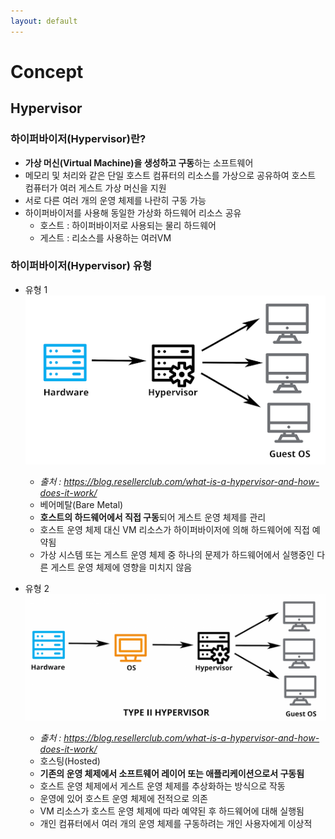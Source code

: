 ```yaml
---
layout: default
---
```

# Concept

## Hypervisor

### 하이퍼바이저(Hypervisor)란?
- **가상 머신(Virtual Machine)을 생성하고 구동**하는 소프트웨어
- 메모리 및 처리와 같은 단일 호스트 컴퓨터의 리소스를 가상으로 공유하여 호스트 컴퓨터가 여러 게스트 가상 머신을 지원
- 서로 다른 여러 개의 운영 체제를 나란히 구동 가능
- 하이퍼바이저를 사용해 동일한 가상화 하드웨어  리소스 공유
  - 호스트 : 하이퍼바이저로 사용되는 물리 하드웨어
  - 게스트 : 리소스를 사용하는 여러VM

### 하이퍼바이저(Hypervisor) 유형
- 유형 1
![Attached1](https://github.com/zyoonshin/zyoonshin.github.io/blob/main/assets/img/hyper-1.png?raw=true)
  - _출처 : https://blog.resellerclub.com/what-is-a-hypervisor-and-how-does-it-work/_
  - 베어메탈(Bare Metal)
  - **호스트의 하드웨어에서 직접 구동**되어 게스트 운영 체제를 관리
  - 호스트 운영 체제 대신 VM 리소스가 하이퍼바이저에 의해 하드웨어에 직접 예약됨
  - 가상 시스템 또는 게스트 운영 체제 중 하나의 문제가 하드웨어에서 실행중인 다른 게스트 운영 체제에 영향을 미치지 않음

- 유형 2
![Attached2](https://github.com/zyoonshin/zyoonshin.github.io/blob/main/assets/img/hyper-2.png?raw=true)
  - _출처 : https://blog.resellerclub.com/what-is-a-hypervisor-and-how-does-it-work/_
  - 호스팅(Hosted)
  - **기존의 운영 체제에서 소프트웨어 레이어 또는 애플리케이션으로서 구동됨**
  - 호스트 운영 체제에서 게스트 운영 체제를 추상화하는 방식으로 작동
  - 운영에 있어 호스트 운영 체제에 전적으로 의존
  - VM 리소스가 호스트 운영 체제에 따라 예약된 후 하드웨어에 대해 실행됨
  - 개인 컴퓨터에서 여러 개의 운영 체제를 구동하려는 개인 사용자에게 이상적